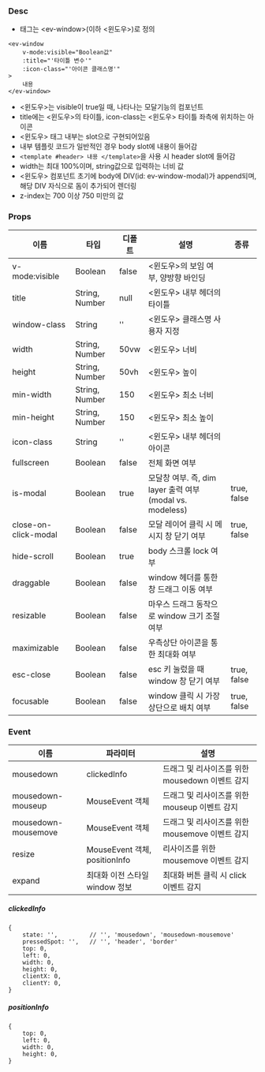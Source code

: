 
### Desc
 - 태그는 &lt;ev-window&gt;(이하 <윈도우>)로 정의

```
<ev-window
    v-mode:visible="Boolean값"
    :title="'타이틀 변수'"
    :icon-class="'아이콘 클래스명'"
>
    내용
</ev-window>
```

 - <윈도우>는 visible이 true일 때, 나타나는 모달기능의 컴포넌트
 - title에는 <윈도우>의 타이틀, icon-class는 <윈도우> 타이틀 좌측에 위치하는 아이콘
 - <윈도우> 태그 내부는 slot으로 구현되어있음
 - 내부 템플릿 코드가 일반적인 경우 body slot에 내용이 들어감
 - `<template #header> 내용 </template>`을 사용 시 header slot에 들어감  
 - width는 최대 100%이며, string값으로 입력하는 너비 값
 - <윈도우> 컴포넌트 초기에 body에 DIV(id: ev-window-modal)가 append되며, 해당 DIV 자식으로 돔이 추가되어 렌더링
 - z-index는 700 이상 750 미만의 값
 


### Props
| 이름                   | 타입             | 디폴트   | 설명                                             | 종류          |
|----------------------|----------------|-------|------------------------------------------------|-------------|
| v-mode:visible       | Boolean        | false | <윈도우>의 보임 여부, 양방향 바인딩                          |             |
| title                | String, Number | null  | <윈도우> 내부 헤더의 타이틀                               |
| window-class         | String         | ''    | <윈도우> 클래스명 사용자 지정                              |             |
| width                | String, Number | 50vw  | <윈도우> 너비                                       |             |
| height               | String, Number | 50vh  | <윈도우> 높이                                       |             |
| min-width            | String, Number | 150   | <윈도우> 최소 너비                                    |             |
| min-height           | String, Number | 150   | <윈도우> 최소 높이                                    |             |
| icon-class           | String         | ''    | <윈도우> 내부 헤더의 아이콘                               |             |
| fullscreen           | Boolean        | false | 전체 화면 여부                                       |
| is-modal             | Boolean        | true  | 모달창 여부. 즉, dim layer 출력 여부(modal vs. modeless) | true, false |
| close-on-click-modal | Boolean        | false | 모달 레이어 클릭 시 메시지 창 닫기 여부                        | true, false |
| hide-scroll          | Boolean        | true  | body 스크롤 lock 여부                               |
| draggable            | Boolean        | false | window 헤더를 통한 창 드래그 이동 여부                      |
| resizable            | Boolean        | false | 마우스 드래그 동작으로 window 크기 조절 여부                   |
| maximizable          | Boolean        | false | 우측상단 아이콘을 통한 최대화 여부                            |
| esc-close            | Boolean        | false | esc 키 눌렀을 때 window 창 닫기 여부                     | true, false |
| focusable            | Boolean        | false | window 클릭 시 가장 상단으로 배치 여부                      | true, false |

### Event

| 이름 | 파라미터 | 설명 |
| --- | --- | --- |
| mousedown | clickedInfo | 드래그 및 리사이즈를 위한 mousedown 이벤트 감지 |
| mousedown-mouseup | MouseEvent 객체 | 드래그 및 리사이즈를 위한 mouseup 이벤트 감지   |
| mousedown-mousemove | MouseEvent 객체 | 드래그 및 리사이즈를 위한 mousemove 이벤트 감지 |
| resize | MouseEvent 객체, positionInfo | 리사이즈를 위한 mousemove 이벤트 감지 |
| expand | 최대화 이전 스타일 window 정보 | 최대화 버튼 클릭 시 click 이벤트 감지 |

##### clickedInfo
```
{
    state: '',         // '', 'mousedown', 'mousedown-mousemove'
    pressedSpot: '',   // '', 'header', 'border'
    top: 0,
    left: 0,
    width: 0,
    height: 0,
    clientX: 0,
    clientY: 0,
}
```

##### positionInfo
```
{
    top: 0,
    left: 0, 
    width: 0,
    height: 0, 
}
```
